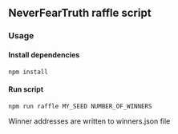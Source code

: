 ## NeverFearTruth raffle script

### Usage

#### Install dependencies

`npm install`

#### Run script

`npm run raffle MY_SEED NUMBER_OF_WINNERS`

Winner addresses are written to winners.json file
